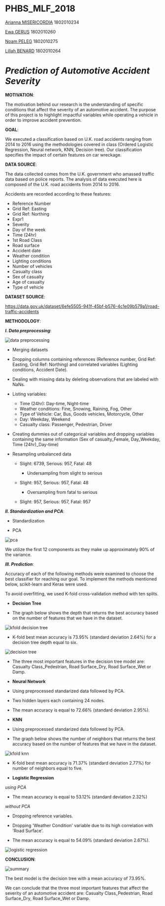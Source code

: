# PHBS_MLF_2018

[Arianna MISERICORDIA](https://github.com/ariannamisericordia) 1802010234

[Ewa GERUS](https://github.com/ewagerus)  1802010260

[Noam PELEG](https://github.com/Noam-Peleg) 1802010275

[Lillah BENARD](https://github.com/Lillahbenard) 1802010264

# _Prediction of Automotive Accident Severity_ 

**MOTIVATION**:

The motivation behind our research is the understanding of specific conditions that affect the severity of an automotive accident. The purpose of this project is to highlight impactful variables while operating a vehicle in order to improve accident prevention.

**GOAL**: 

We executed a classification based on U.K. road accidents ranging from 2014 to 2016 using the methodologies covered in class (Ordered Logistic Regression, Neural network, KNN, Decision tree). Our classification specifies the impact of certain features on car wreckage. 

**DATA SOURCE**: 

The data collected comes from the U.K. government who amassed traffic data based on police reports. 
The analysis of data executed here is composed of the U.K. road accidents from 2014 to 2016. 

Accidents are recorded according to these features:
*  Reference Number
*  Grid Ref: Easting
*  Grid Ref: Northing
*  Expr1
*  Severity 
*  Day of the week 
*  Time (24hr)
*  1st Road Class
*  Road surface
*  Accident date
*  Weather condition 
*  Lighting conditions
*  Number of vehicles 
*  Casualty class
*  Sex of casualty
*  Age of casualty
*  Type of vehicle

**DATASET SOURCE**:

https://data.gov.uk/dataset/6efe5505-941f-45bf-b576-4c1e09b579a1/road-traffic-accidents

**METHODOLOGY**: 

**_I. Data preprocessing_**:

![data preprocessing](https://user-images.githubusercontent.com/43052624/48182461-2b741f80-e366-11e8-8ceb-9b13cd1b1f66.png)

*  Merging datasets

*  Dropping columns containing references (Reference number, Grid Ref: Easting, Grid Ref: Northing) and correlated variables (Lighting conditions, Accident Date).

*  Dealing with missing data by deleting observations that are labeled with NaNs.

*  Listing variables:
   *  Time (24hr): Day-time, Night-time
   *  Weather conditions: Fine, Snowing, Raining, Fog, Other
   *  Type of Vehicle: Car, Bus, Goods vehicles, Motorcycle, Other
   *  Day: Weekday, Weekend
   *  Casualty class: Passenger, Pedestrian, Driver

*  Creating dummies out of categorical variables and dropping variables containing the same information (Sex of casualty_Female, Day_Weekday, Time (24hr)_Day-time)
    
* Resampling unbalanced data

  *  Slight: 6739, Serious: 957, Fatal: 48
     * Undersampling from slight to serious
     
  *  Slight: 957, Serious: 957, Fatal: 48
     * Oversampling from fatal to serious
     
  *  Slight: 957, Serious: 957, Fatal: 957
  
**_II. Standardization and PCA_**:

 * Standardization
  
 * PCA

 ![pca](https://user-images.githubusercontent.com/43052624/48190945-ef00ed80-e37e-11e8-9d02-4dfffc4967c1.png)

We utilize the first 12 components as they make up approximately 90% of the variance.

**_III. Prediction_**:

Accuracy of each of the following methods were examined to choose the best classifier for reaching our goal. To implement the methods mentioned below, scikit-learn and Keras were used. 

To avoid overfitting, we used K-fold cross-validation method with ten splits. 

*  **Decision Tree**

- The graph below shows the depth that returns the best accuracy based on the number of features that we have in the dataset.

![kfold decision tree](https://user-images.githubusercontent.com/43052624/48170888-87be4b80-e334-11e8-8302-7c8437f7903f.png)

- K-fold best mean accuracy is 73.95% (standard deviation 2.64%) for a decision tree depth equal to six.

![decision tree](https://user-images.githubusercontent.com/43052624/48113500-116b0c00-e296-11e8-8a0f-52ce61ae41cc.png)

- The three most important features in the decision tree model are: Casualty Class_Pedestrian, Road Surface_Dry, Road Surface_Wet or Damp.

*  **Neural Network**

- Using preprocessed standarized data followed by PCA.

- Two hidden layers each containing 24 nodes.
  
- The mean accuracy is equal to 72.66% (standard deviation 2.95%).

*  **KNN**

- Using preprocessed standarized data followed by PCA.

- The graph below shows the number of neighbors that returns the best accuracy based on the number of features that we have in the dataset.

![kfold knn](https://user-images.githubusercontent.com/43052624/48171438-dcfb5c80-e336-11e8-82e7-7f259129e643.png)

- K-fold best mean accuracy is 71.37% (standard deviation 2.77%) for number of neighbors equal to five.

*  **Logistic Regression**

_using PCA_

- The mean accuracy is equal to 53.12% (standard deviation 2.32%)

_without PCA_

- Dropping reference variables.

- Dropping 'Weather Condition' variable due to its high correlation with 'Road Surface'.

- The mean accuracy is equal to 54.09% (standard deviation 2.67%).

![logistic regression](https://user-images.githubusercontent.com/43052624/48114206-1ed5c580-e299-11e8-80b8-1e1cc922a2a0.png)

**CONCLUSION**: 

![summary](https://user-images.githubusercontent.com/43052624/48114312-8724a700-e299-11e8-86e6-2bc53ce08bbf.png)

The best model is the decision tree with a mean accuracy of 73.95%. 

We can conclude that the three most important features that affect the severity of an automotive accident are: Casualty Class_Pedestrian, Road Surface_Dry, Road Surface_Wet or Damp.
